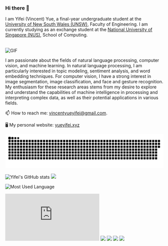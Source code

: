 ### Hi there 👋

I am Yifei (Vincent) Yue, a final-year undergraduate student at the [University of New South Wales (UNSW)](https://www.unsw.edu.au/), Faculty of Engineering. I am currently studying as an exchange student at the [National University of Singapore (NUS)](https://www.nus.edu.sg/), School of Computing.

<br>

<img align="center" alt="GIF" src="https://media.giphy.com/media/gJSJgg6wE32JG/giphy.gif" />

<br>

I am passionate about the fields of natural language processing, computer vision, and machine learning. In natural language processing, I am particularly interested in topic modeling, sentiment analysis, and word embedding techniques. For computer vision, I have a strong interest in image segmentation, image classification, and face and gesture recognition. My enthusiasm for these research areas stems from my desire to explore and understand the capabilities of machine intelligence in processing and interpreting complex data, as well as their potential applications in various fields.

📫 How to reach me: [vincentyueyifei@gmail.com](mailto:vincentyueyifei@gmail.com).

🖥 My personal website: [yueyifei.xyz](https://yueyifei.xyz/)

![Snake Game](https://raw.githubusercontent.com/yueyifei0716/yueyifei0716/output/github-snake.svg)

![Yifei's GitHub stats](https://readme-stats.clckblog.space/api?username=yueyifei0716&theme=tokyonight&show_icons=true&count_private=true)
![](https://github-readme-streak-stats.herokuapp.com/?user=yueyifei0716&include_all_commits=true&hide_border=true&theme=dark)

![Most Used Language](https://readme-stats.clckblog.space/api/top-langs?username=yueyifei0716&show_icons=true&theme=radical&langs_count=10&layout=compact)

![](http://bytecrank.com/nastyox/reporoster/php/stargazersSVG.php?user=yueyifei0716&repo=yueyifei0716)
![](https://komarev.com/ghpvc/?username=yueyifei0716&color=blueviolet)
![](https://img.shields.io/github/stars/yueyifei0716/yueyifei0716?color=blueviolet)
![](https://img.shields.io/github/forks/yueyifei0716/yueyifei0716?color=blueviolet)
![](https://img.shields.io/github/contributors/yueyifei0716/yueyifei0716?color=blueviolet)

